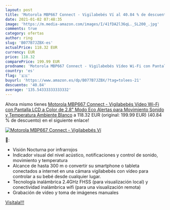 ```yaml
---
layout: post
title: 'Motorola MBP667 Connect - Vigilabebés Ví al 40.84 % de descuento'
date: 2021-01-02 07:48:35
image: 'https://m.media-amazon.com/images/I/41fDA2l36qL._SL200_.jpg'
comments: true
category: ofertas
author: ring
slug: 'B077B7JZBX-es'
actualPrice: 118.32 EUR
currency: EUR
price: 118.32
comparePrice: 199.99 EUR
prodname: 'Motorola MBP667 Connect - Vigilabebés Vídeo Wi-Fi con Pantalla LCD a Color de 2.8"  Modo Eco  Alertas para Movimiento  Sonido y Temperatura Ambiente  Blanco'
country: 'es'
flag: '🇪🇸'
buyurl: 'https://www.amazon.es/dp/B077B7JZBX/?tag=tolees-21'
descuento: '40.84'
average: '135.54333333333332'
---
```


Ahora mismo tienes [Motorola MBP667 Connect - Vigilabebés Vídeo Wi-Fi con Pantalla LCD a Color de 2.8"  Modo Eco  Alertas para Movimiento  Sonido y Temperatura Ambiente  Blanco](https://www.amazon.es/dp/B077B7JZBX/?tag=tolees-21) a 118.32 EUR (original: 199.99 EUR) (40.84 %  de descuento) en el siguiente enlace!

[![Motorola MBP667 Connect - Vigilabebés Ví](https://m.media-amazon.com/images/I/41fDA2l36qL._SL200_.jpg)](https://www.amazon.es/dp/B077B7JZBX/?tag=tolees-21)

🔎:

- Visión Nocturna por infrarrojos
- Indicador visual del nivel acústico, notificaciones y control de sonido, movimiento y temperatura
- Alcance de hasta 300 m o convertir su smartphone o tableta conectados a internet en una cámara vigilabebés con vídeo para controlar a su bebé desde cualquier lugar.
- Tecnología inalámbrica 2.4GHz FHSS (para visualización local) y conectividad inalámbrica wifi (para una visualización remota)
- Grabación de vídeo y toma de imágenes manuales

[Visítala!!!](https://www.amazon.es/dp/B077B7JZBX/?tag=tolees-21)
